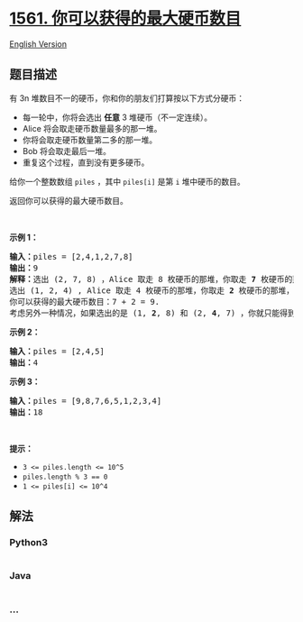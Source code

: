 # [1561. 你可以获得的最大硬币数目](https://leetcode-cn.com/problems/maximum-number-of-coins-you-can-get)

[English Version](/solution/1500-1599/1561.Maximum%20Number%20of%20Coins%20You%20Can%20Get/README_EN.md)

## 题目描述

<!-- 这里写题目描述 -->

<p>有 3n 堆数目不一的硬币，你和你的朋友们打算按以下方式分硬币：</p>

<ul>
	<li>每一轮中，你将会选出 <strong>任意</strong> 3 堆硬币（不一定连续）。</li>
	<li>Alice 将会取走硬币数量最多的那一堆。</li>
	<li>你将会取走硬币数量第二多的那一堆。</li>
	<li>Bob 将会取走最后一堆。</li>
	<li>重复这个过程，直到没有更多硬币。</li>
</ul>

<p>给你一个整数数组 <code>piles</code> ，其中 <code>piles[i]</code> 是第 <code>i</code> 堆中硬币的数目。</p>

<p>返回你可以获得的最大硬币数目。</p>

<p>&nbsp;</p>

<p><strong>示例 1：</strong></p>

<pre><strong>输入：</strong>piles = [2,4,1,2,7,8]
<strong>输出：</strong>9
<strong>解释：</strong>选出 (2, 7, 8) ，Alice 取走 8 枚硬币的那堆，你取走 <strong>7</strong> 枚硬币的那堆，Bob 取走最后一堆。
选出 (1, 2, 4) , Alice 取走 4 枚硬币的那堆，你取走 <strong>2</strong> 枚硬币的那堆，Bob 取走最后一堆。
你可以获得的最大硬币数目：7 + 2 = 9.
考虑另外一种情况，如果选出的是 (1, <strong>2</strong>, 8) 和 (2, <strong>4</strong>, 7) ，你就只能得到 2 + 4 = 6 枚硬币，这不是最优解。
</pre>

<p><strong>示例 2：</strong></p>

<pre><strong>输入：</strong>piles = [2,4,5]
<strong>输出：</strong>4
</pre>

<p><strong>示例 3：</strong></p>

<pre><strong>输入：</strong>piles = [9,8,7,6,5,1,2,3,4]
<strong>输出：</strong>18
</pre>

<p>&nbsp;</p>

<p><strong>提示：</strong></p>

<ul>
	<li><code>3 &lt;= piles.length &lt;= 10^5</code></li>
	<li><code>piles.length % 3 == 0</code></li>
	<li><code>1 &lt;= piles[i] &lt;= 10^4</code></li>
</ul>


## 解法

<!-- 这里可写通用的实现逻辑 -->

<!-- tabs:start -->

### **Python3**

<!-- 这里可写当前语言的特殊实现逻辑 -->

```python

```

### **Java**

<!-- 这里可写当前语言的特殊实现逻辑 -->

```java

```

### **...**

```

```

<!-- tabs:end -->
